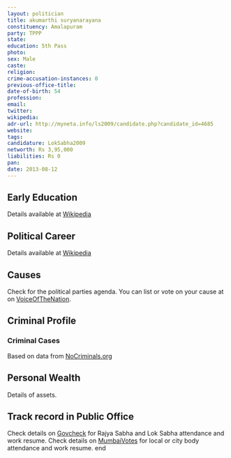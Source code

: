 ```yaml
---
layout: politician
title: akumarthi suryanarayana
constituency: Amalapuram 
party: TPPP
state: 
education: 5th Pass
photo: 
sex: Male
caste: 
religion: 
crime-accusation-instances: 0
previous-office-title: 
date-of-birth: 54
profession: 
email: 
twitter: 
wikipedia: 
adr-url: http://myneta.info/ls2009/candidate.php?candidate_id=4685
website: 
tags: 
candidature: LokSabha2009
networth: Rs 3,95,000
liabilities: Rs 0
pan: 
date: 2013-08-12
---
```


## Early Education
Details available at [Wikipedia](http://www.wikipedia.org/wiki/)

## Political Career
Details available at [Wikipedia](http://www.wikipedia.org/wiki/)

## Causes 
Check for the political parties agenda. You can list or vote on your cause at on [VoiceOfTheNation](http://www.voiceofthenation.org).

## Criminal Profile

### Criminal Cases
Based on data from [NoCriminals.org](http://www.nocriminals.org)

## Personal Wealth
Details of assets.

## Track record in Public Office
Check details on [Govcheck](http://www.govcheck.org) for Rajya Sabha and Lok Sabha attendance and work resume. Check details on [MumbaiVotes](http://www.mumbaivotes.org) for local or city body attendance and work resume.
	end

